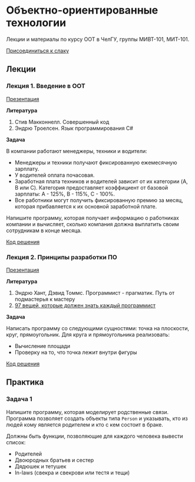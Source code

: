 # Объектно-ориентированные технологии

Лекции и материалы по курсу ООТ в ЧелГУ, группы МИВТ-101, МИТ-101.

[Присоединиться к слаку](https://join.slack.com/t/csuoot/shared_invite/zt-hklo03gk-7MQslsUFKmsTVzvzh~ydIg)

## Лекции

### Лекция 1. Введение в ООТ

[Презентация](https://docs.google.com/presentation/d/1GHh-BulJamQcb-XhXllAbtCEKMQC33mXX9w4XyVj8WQ/edit?usp=sharing)

**Литература**
1. Стив Макконнелл. Совершенный код
2. Эндрю Троелсен. Язык программирования C#

**Задача**

В компании работают менеджеры, техники и водители:

* Менеджеры и техники получают фиксированную ежемесячную зарплату.
* У водителей оплата почасовая.
* Заработная плата техников и водителей зависит от их категории (A, B или C). Категория предоставляет коэффициент от базовой зарплаты: A - 125%, B - 115%, С - 100%.
* Все работники могут получить фиксированную премию за месяц, которая прибавляется к их основной заработной плате.

Напишите программу, которая получает информацию о работниках компании и вычисляет, сколько компания должна выплатить своим сотрудникам в конце месяца.

[Код решения](exercises/01-payroll)


### Лекция 2. Принципы разработки ПО

[Презентация](https://docs.google.com/presentation/d/1AYDo-koXLtNgOB-SZSJTagFq4u7Viy5kZxFh-9-bV8M/edit?usp=sharing)

**Литература**
1. Эндрю Хант, Дэвид Томмс. Программист - прагматик. Путь от подмастерья к мастеру
2. [97 вещей, которые должен знать каждый программист](https://97-things-every-x-should-know.gitbooks.io/97-things-every-programmer-should-know/content/ru/)

**Задача**

Написать программу со следующими сущностями: точка на плоскости, круг, прямоугольник. Для круга и прямоугольника реализовать:

* Вычисление площади
* Проверку на то, что точка лежит внутри фигуры

[Код решения](exercises/02-shapes)


## Практика

### Задача 1

Напишите программу, которая моделирует родственные связи. Программа позволяет создать объекты типа `Person` и указывать, кто из людей кому является родителем и кто с кем состоит в браке.

Должны быть функции, позволяющие для каждого человека вывести список:
* Родителей
* Двоюродных братьев и сестер
* Дядюшек и тетушек
* In-laws (cвекра и свекрови или тестя и тещи)

